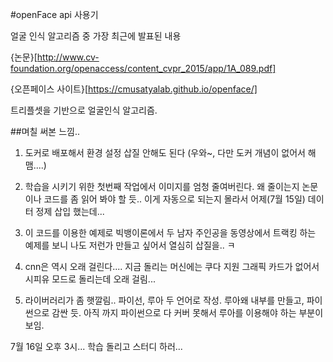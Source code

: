 #openFace api 사용기 

얼굴 인식 알고리즘 중 가장 최근에 발표된 내용 

{논문}[http://www.cv-foundation.org/openaccess/content_cvpr_2015/app/1A_089.pdf]

{오픈페이스 사이트}[https://cmusatyalab.github.io/openface/]

트리플셋을 기반으로 얼굴인식 알고리즘. 

##며칠 써본 느낌.. 
1. 도커로 배포해서 환경 설정 삽질 안해도 된다 (우와~, 다만 도커 개념이 없어서 해맴....)

2. 학습을 시키기 위한 첫번째 작업에서 이미지를 엄청 줄여버린다. 
   왜 줄이는지 논문이나 코드를 좀 읽어 봐야 할 듯..
   이게 자동으로 되는지 몰라서 어제(7월 15일) 데이터 정제 삽입 했는데... 

3. 이 코드를 이용한 예제로 빅뱅이론에서 두 남자 주인공을 동영상에서 트랙킹 하는 예제를 보니 
   나도 저런가 만들고 싶어서 열심히 삽질을.. ㅋ 

4. cnn은 역시 오래 걸린다.... 
   지금 돌리는 머신에는 쿠다 지원 그래픽 카드가 없어서 시피유 모드로 돌리는데 오래 걸림... 

5. 라이버러리가 좀 햇깔림.. 
   파이선, 루아 두 언어로 작성. 
   루아왜 내부를 만들고, 파이썬으로 감싼 듯.
   아직 까지 파이썬으로 다 커버 못해서 루아를 이용해야 하는 부분이 보임. 

7월 16일 오후 3시... 
학습 돌리고 스터디 하러... 
